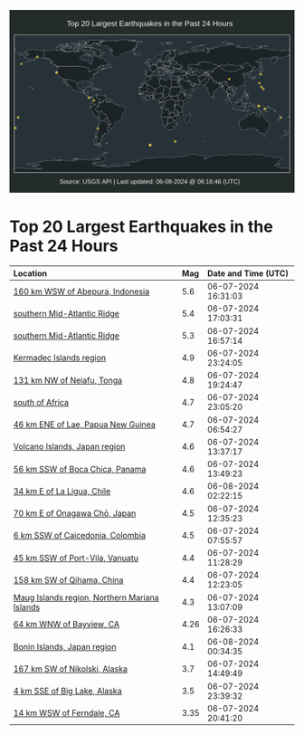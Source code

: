 ![Map](./map.png)

# Top 20 Largest Earthquakes in the Past 24 Hours

| Location | Mag | Date and Time (UTC) |
|:---|:---|:---|
| [160 km WSW of Abepura, Indonesia](https://earthquake.usgs.gov/earthquakes/eventpage/us7000mr12) | 5.6 | 06-07-2024 16:31:03 |
| [southern Mid-Atlantic Ridge](https://earthquake.usgs.gov/earthquakes/eventpage/us7000mr1a) | 5.4 | 06-07-2024 17:03:31 |
| [southern Mid-Atlantic Ridge](https://earthquake.usgs.gov/earthquakes/eventpage/us7000mr18) | 5.3 | 06-07-2024 16:57:14 |
| [Kermadec Islands region](https://earthquake.usgs.gov/earthquakes/eventpage/us7000mr3k) | 4.9 | 06-07-2024 23:24:05 |
| [131 km NW of Neiafu, Tonga](https://earthquake.usgs.gov/earthquakes/eventpage/us7000mr28) | 4.8 | 06-07-2024 19:24:47 |
| [south of Africa](https://earthquake.usgs.gov/earthquakes/eventpage/us7000mr3h) | 4.7 | 06-07-2024 23:05:20 |
| [46 km ENE of Lae, Papua New Guinea](https://earthquake.usgs.gov/earthquakes/eventpage/us7000mqwk) | 4.7 | 06-07-2024 06:54:27 |
| [Volcano Islands, Japan region](https://earthquake.usgs.gov/earthquakes/eventpage/us7000mqy0) | 4.6 | 06-07-2024 13:37:17 |
| [56 km SSW of Boca Chica, Panama](https://earthquake.usgs.gov/earthquakes/eventpage/us7000mqxx) | 4.6 | 06-07-2024 13:49:23 |
| [34 km E of La Ligua, Chile](https://earthquake.usgs.gov/earthquakes/eventpage/us7000mr4c) | 4.6 | 06-08-2024 02:22:15 |
| [70 km E of Onagawa Chō, Japan](https://earthquake.usgs.gov/earthquakes/eventpage/us7000mqxl) | 4.5 | 06-07-2024 12:35:23 |
| [6 km SSW of Caicedonia, Colombia](https://earthquake.usgs.gov/earthquakes/eventpage/us7000mqwq) | 4.5 | 06-07-2024 07:55:57 |
| [45 km SSW of Port-Vila, Vanuatu](https://earthquake.usgs.gov/earthquakes/eventpage/us7000mqxf) | 4.4 | 06-07-2024 11:28:29 |
| [158 km SW of Qihama, China](https://earthquake.usgs.gov/earthquakes/eventpage/us7000mqxi) | 4.4 | 06-07-2024 12:23:05 |
| [Maug Islands region, Northern Mariana Islands](https://earthquake.usgs.gov/earthquakes/eventpage/us7000mqxq) | 4.3 | 06-07-2024 13:07:09 |
| [64 km WNW of Bayview, CA](https://earthquake.usgs.gov/earthquakes/eventpage/nc75017417) | 4.26 | 06-07-2024 16:26:33 |
| [Bonin Islands, Japan region](https://earthquake.usgs.gov/earthquakes/eventpage/us7000mr3t) | 4.1 | 06-08-2024 00:34:35 |
| [167 km SW of Nikolski, Alaska](https://earthquake.usgs.gov/earthquakes/eventpage/ak0247b72uzl) | 3.7 | 06-07-2024 14:49:49 |
| [4 km SSE of Big Lake, Alaska](https://earthquake.usgs.gov/earthquakes/eventpage/ak0247bcdktz) | 3.5 | 06-07-2024 23:39:32 |
| [14 km WSW of Ferndale, CA](https://earthquake.usgs.gov/earthquakes/eventpage/nc75017482) | 3.35 | 06-07-2024 20:41:20 |
